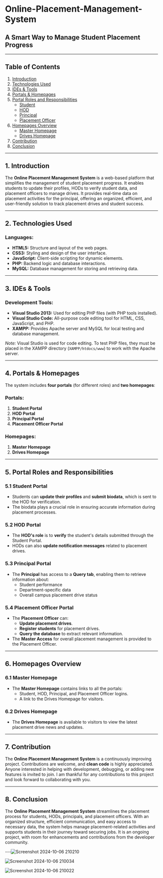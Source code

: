 # Online-Placement-Management-System


## A Smart Way to Manage Student Placement Progress

---

## Table of Contents
1. [Introduction](#introduction)
2. [Technologies Used](#technologies-used)
3. [IDEs & Tools](#ides-and-tools)
4. [Portals & Homepages](#portals-and-homepages)
5. [Portal Roles and Responsibilities](#portal-roles-and-responsibilities)
   - [Student](#student)
   - [HOD](#hod)
   - [Principal](#principal)
   - [Placement Officer](#placement-officer)
6. [Homepages Overview](#homepages-overview)
   - [Master Homepage](#master-homepage)
   - [Drives Homepage](#drives-homepage)
7. [Contribution](#contribution)
8. [Conclusion](#conclusion)

---

## 1. Introduction <a name="introduction"></a>
The **Online Placement Management System** is a web-based platform that simplifies the management of student placement progress. It enables students to update their profiles, HODs to verify student data, and placement officers to manage drives. It provides real-time data on placement activities for the principal, offering an organized, efficient, and user-friendly solution to track placement drives and student success.

---

## 2. Technologies Used <a name="technologies-used"></a>

### **Languages:**
- **HTML5:** Structure and layout of the web pages.
- **CSS3:** Styling and design of the user interface.
- **JavaScript:** Client-side scripting for dynamic elements.
- **PHP:** Backend logic and database interactions.
- **MySQL:** Database management for storing and retrieving data.

---

## 3. IDEs & Tools <a name="ides-and-tools"></a>

### **Development Tools:**
- **Visual Studio 2013:** Used for editing PHP files (with PHP tools installed).
- **Visual Studio Code:** All-purpose code editing tool for HTML, CSS, JavaScript, and PHP.
- **XAMPP:** Provides Apache server and MySQL for local testing and database management.

*Note:* 
Visual Studio is used for code editing. To test PHP files, they must be placed in the XAMPP directory (`XAMPP/htdocs/www`) to work with the Apache server.

---

## 4. Portals & Homepages <a name="portals-and-homepages"></a>

The system includes **four portals** (for different roles) and **two homepages**:

### **Portals:**
1. **Student Portal**
2. **HOD Portal**
3. **Principal Portal**
4. **Placement Officer Portal**

### **Homepages:**
1. **Master Homepage**
2. **Drives Homepage**

---

## 5. Portal Roles and Responsibilities <a name="portal-roles-and-responsibilities"></a>

### 5.1 **Student Portal** <a name="student"></a>
- Students can **update their profiles** and **submit biodata**, which is sent to the HOD for verification.
- The biodata plays a crucial role in ensuring accurate information during placement processes.

### 5.2 **HOD Portal** <a name="hod"></a>
- The **HOD's role** is to **verify** the student's details submitted through the Student Portal.
- HODs can also **update notification messages** related to placement drives.

### 5.3 **Principal Portal** <a name="principal"></a>
- The **Principal** has access to a **Query tab**, enabling them to retrieve information about:
  - Student performance
  - Department-specific data
  - Overall campus placement drive status

### 5.4 **Placement Officer Portal** <a name="placement-officer"></a>
- The **Placement Officer** can:
  - **Update placement drives**.
  - **Register students** for placement drives.
  - **Query the database** to extract relevant information.
- The **Master Access** for overall placement management is provided to the Placement Officer.

---

## 6. Homepages Overview <a name="homepages-overview"></a>

### 6.1 **Master Homepage** <a name="master-homepage"></a>
- The **Master Homepage** contains links to all the portals:
  - Student, HOD, Principal, and Placement Officer logins.
  - A link to the Drives Homepage for visitors.

### 6.2 **Drives Homepage** <a name="drives-homepage"></a>
- The **Drives Homepage** is available to visitors to view the latest placement drive news and updates.

---

## 7. Contribution <a name="contribution"></a>
The **Online Placement Management System** is a continuously improving project. Contributions are welcome, and **clean code** is highly appreciated. Anyone interested in helping with development, debugging, or adding new features is invited to join. I am thankful for any contributions to this project and look forward to collaborating with you.

---

## 8. Conclusion <a name="conclusion"></a>
The **Online Placement Management System** streamlines the placement process for students, HODs, principals, and placement officers. With an organized structure, efficient communication, and easy access to necessary data, the system helps manage placement-related activities and supports students in their journey toward securing jobs. It is an ongoing project, with room for enhancements and contributions from the developer community.

---![Screenshot 2024-10-06 210210](https://github.com/user-attachments/assets/2760e4af-fa4c-487d-a362-9bb396a19ee2)

![Screenshot 2024-10-06 210034](https://github.com/user-attachments/assets/88ffc479-2fdf-45c8-a18f-7ad6d7c52a15)

![Screenshot 2024-10-06 210022](https://github.com/user-attachments/assets/72b3c35f-7870-48a8-b8a4-c8e8f14cf96a)






